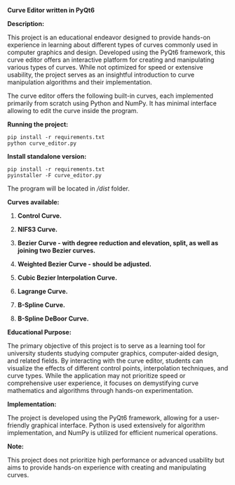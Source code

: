**Curve Editor written in PyQt6**

**Description:**

This project is an educational endeavor designed to provide hands-on experience in learning about different types of curves commonly used in computer graphics and design. Developed using the PyQt6 framework, this curve editor offers an interactive platform for creating and manipulating various types of curves. While not optimized for speed or extensive usability, the project serves as an insightful introduction to curve manipulation algorithms and their implementation.

The curve editor offers the following built-in curves, each implemented primarily from scratch using Python and NumPy. It has minimal interface allowing to edit the curve inside the program.

**Running the project:**

```
pip install -r requirements.txt
python curve_editor.py
```

**Install standalone version:**

```
pip install -r requirements.txt
pyinstaller -F curve_editor.py
```
The program will be located in */dist* folder.

**Curves available:**

1. **Control Curve.** 

2. **NIFS3 Curve.** 

3. **Bezier Curve - with degree reduction and elevation, split, as well as joining two Bezier curves.** 

4. **Weighted Bezier Curve - should be adjusted.** 

5. **Cubic Bezier Interpolation Curve.** 

6. **Lagrange Curve.** 

7. **B-Spline Curve.** 

8. **B-Spline DeBoor Curve.** 

**Educational Purpose:**

The primary objective of this project is to serve as a learning tool for university students studying computer graphics, computer-aided design, and related fields. By interacting with the curve editor, students can visualize the effects of different control points, interpolation techniques, and curve types. While the application may not prioritize speed or comprehensive user experience, it focuses on demystifying curve mathematics and algorithms through hands-on experimentation.

**Implementation:**

The project is developed using the PyQt6 framework, allowing for a user-friendly graphical interface. Python is used extensively for algorithm implementation, and NumPy is utilized for efficient numerical operations.

**Note:**

This project does not prioritize high performance or advanced usability but aims to provide hands-on experience with creating and manipulating curves.
